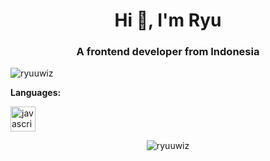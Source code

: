 <h1 align="center">Hi 👋, I'm Ryu</h1>
<h3 align="center">A frontend developer from Indonesia</h3>

<p align="left"> <img src="https://komarev.com/ghpvc/?username=ryuuwiz" alt="ryuuwiz" /> </p>

**Languages:**  
<link rel="stylesheet" href="https://cdn.jsdelivr.net/gh/devicons/devicon@master/devicon.min.css">
<p align="left"><img src="https://devicon.dev/devicon.git/icons/javascript/javascript-original.svg" alt="javascript" width="40" height="40"/></p><p align="center"> <img src="https://github-readme-stats.vercel.app/api?username=ryuuwiz&show_icons=true" alt="ryuuwiz" /> </p>
